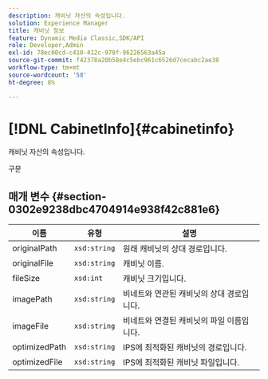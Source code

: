 ```yaml
---
description: 캐비닛 자산의 속성입니다.
solution: Experience Manager
title: 캐비닛 정보
feature: Dynamic Media Classic,SDK/API
role: Developer,Admin
exl-id: 78ec00cd-c410-412c-970f-96226563a45a
source-git-commit: f42378a20b58e4c5ebc961c6526d7cecabc2ae38
workflow-type: tm+mt
source-wordcount: '58'
ht-degree: 8%

---
```


# [!DNL CabinetInfo]{#cabinetinfo}

캐비닛 자산의 속성입니다.

구문

## 매개 변수 {#section-0302e9238dbc4704914e938f42c881e6}

| 이름 | 유형 | 설명 |
|---|---|---|
| originalPath | `xsd:string` | 원래 캐비닛의 상대 경로입니다. |
| originalFile | `xsd:string` | 캐비닛 이름. |
| fileSize | `xsd:int` | 캐비닛 크기입니다. |
| imagePath | `xsd:string` | 비네트와 연관된 캐비닛의 상대 경로입니다. |
| imageFile | `xsd:string` | 비네트와 연결된 캐비닛의 파일 이름입니다. |
| optimizedPath | `xsd:string` | IPS에 최적화된 캐비닛의 경로입니다. |
| optimizedFile | `xsd:string` | IPS에 최적화된 캐비닛 파일입니다. |
